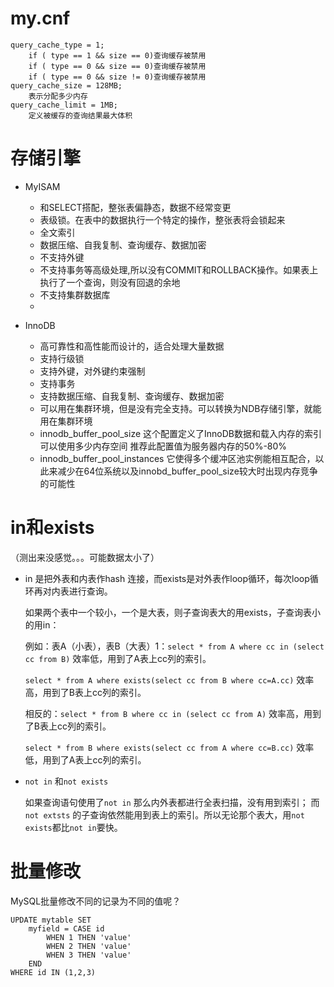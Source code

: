 # my.cnf

	query_cache_type = 1;
		if ( type == 1 && size == 0)查询缓存被禁用
		if ( type == 0 && size == 0)查询缓存被禁用
		if ( type == 0 && size != 0)查询缓存被禁用
	query_cache_size = 128MB;
		表示分配多少内存
	query_cache_limit = 1MB;
		定义被缓存的查询结果最大体积


# 存储引擎

* MyISAM
	* 和SELECT搭配，整张表偏静态，数据不经常变更
	* 表级锁。在表中的数据执行一个特定的操作，整张表将会锁起来
	* 全文索引
	* 数据压缩、自我复制、查询缓存、数据加密
	* 不支持外键
	* 不支持事务等高级处理,所以没有COMMIT和ROLLBACK操作。如果表上执行了一个查询，则没有回退的余地
	* 不支持集群数据库
	* 

* InnoDB
	* 高可靠性和高性能而设计的，适合处理大量数据
	* 支持行级锁
	* 支持外键，对外键约束强制
	* 支持事务
	* 支持数据压缩、自我复制、查询缓存、数据加密
	* 可以用在集群环境，但是没有完全支持。可以转换为NDB存储引擎，就能用在集群环境
	* innodb_buffer_pool_size
		这个配置定义了InnoDB数据和载入内存的索引可以使用多少内存空间
		推荐此配置值为服务器内存的50%-80% 
	* innodb_buffer_pool_instances
		它使得多个缓冲区池实例能相互配合，以此来减少在64位系统以及innobd_buffer_pool_size较大时出现内存竞争的可能性





# in和exists  
（测出来没感觉。。。可能数据太小了）

* in 是把外表和内表作hash 连接，而exists是对外表作loop循环，每次loop循环再对内表进行查询。

  如果两个表中一个较小，一个是大表，则子查询表大的用exists，子查询表小的用in：

  例如：表A（小表），表B（大表）1：`select * from A where cc in (select cc from B)`
  效率低，用到了A表上cc列的索引。

  `select * from A where exists(select cc from B where cc=A.cc)`
  效率高，用到了B表上cc列的索引。

  相反的：`select * from B where cc in (select cc from A)`
  效率高，用到了B表上cc列的索引。

  `select * from B where exists(select cc from A where cc=B.cc)`
  效率低，用到了A表上cc列的索引。

* `not in` 和`not exists`

  如果查询语句使用了`not in` 那么内外表都进行全表扫描，没有用到索引；
  而`not extsts` 的子查询依然能用到表上的索引。所以无论那个表大，用`not exists`都比`not in`要快。

# 批量修改

MySQL批量修改不同的记录为不同的值呢？

```
UPDATE mytable SET
    myfield = CASE id
        WHEN 1 THEN 'value'
        WHEN 2 THEN 'value'
        WHEN 3 THEN 'value'
    END
WHERE id IN (1,2,3)
```


